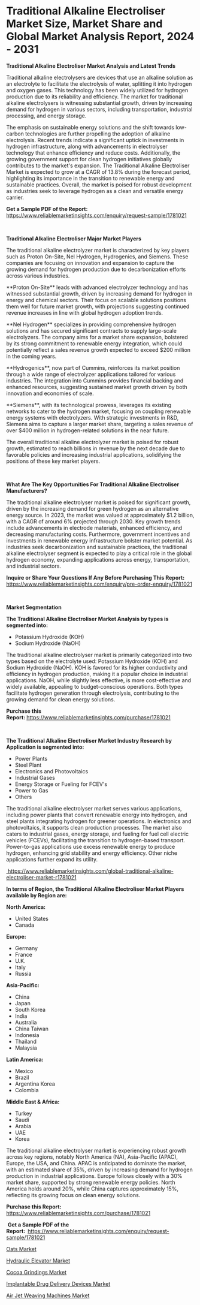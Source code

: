 <p><h1>Traditional Alkaline Electroliser Market Size, Market Share and Global Market Analysis Report, 2024 - 2031</h1></p><p><strong>Traditional Alkaline Electroliser Market Analysis and Latest Trends</strong></p>
<p><p>Traditional alkaline electrolysers are devices that use an alkaline solution as an electrolyte to facilitate the electrolysis of water, splitting it into hydrogen and oxygen gases. This technology has been widely utilized for hydrogen production due to its reliability and efficiency. The market for traditional alkaline electrolysers is witnessing substantial growth, driven by increasing demand for hydrogen in various sectors, including transportation, industrial processing, and energy storage. </p><p>The emphasis on sustainable energy solutions and the shift towards low-carbon technologies are further propelling the adoption of alkaline electrolysis. Recent trends indicate a significant uptick in investments in hydrogen infrastructure, along with advancements in electrolyser technology that enhance efficiency and reduce costs. Additionally, the growing government support for clean hydrogen initiatives globally contributes to the market's expansion. The Traditional Alkaline Electroliser Market is expected to grow at a CAGR of 13.8% during the forecast period, highlighting its importance in the transition to renewable energy and sustainable practices. Overall, the market is poised for robust development as industries seek to leverage hydrogen as a clean and versatile energy carrier.</p></p>
<p><strong>Get a Sample PDF of the Report:&nbsp;</strong> <a href="https://www.reliablemarketinsights.com/enquiry/request-sample/1781021?utm_campaign=1464&utm_medium=2&utm_source=Github&utm_content=ia&utm_term=08102024&utm_id=traditional-alkaline-electroliser">https://www.reliablemarketinsights.com/enquiry/request-sample/1781021</a></p>
<p>&nbsp;</p>
<p><strong>Traditional Alkaline Electroliser Major Market Players</strong></p>
<p><p>The traditional alkaline electrolyzer market is characterized by key players such as Proton On-Site, Nel Hydrogen, Hydrogenics, and Siemens. These companies are focusing on innovation and expansion to capture the growing demand for hydrogen production due to decarbonization efforts across various industries.</p><p>**Proton On-Site** leads with advanced electrolyzer technology and has witnessed substantial growth, driven by increasing demand for hydrogen in energy and chemical sectors. Their focus on scalable solutions positions them well for future market growth, with projections suggesting continued revenue increases in line with global hydrogen adoption trends.</p><p>**Nel Hydrogen** specializes in providing comprehensive hydrogen solutions and has secured significant contracts to supply large-scale electrolyzers. The company aims for a market share expansion, bolstered by its strong commitment to renewable energy integration, which could potentially reflect a sales revenue growth expected to exceed $200 million in the coming years.</p><p>**Hydrogenics**, now part of Cummins, reinforces its market position through a wide range of electrolyzer applications tailored for various industries. The integration into Cummins provides financial backing and enhanced resources, suggesting sustained market growth driven by both innovation and economies of scale.</p><p>**Siemens**, with its technological prowess, leverages its existing networks to cater to the hydrogen market, focusing on coupling renewable energy systems with electrolyzers. With strategic investments in R&D, Siemens aims to capture a larger market share, targeting a sales revenue of over $400 million in hydrogen-related solutions in the near future.</p><p>The overall traditional alkaline electrolyzer market is poised for robust growth, estimated to reach billions in revenue by the next decade due to favorable policies and increasing industrial applications, solidifying the positions of these key market players.</p></p>
<p>&nbsp;</p>
<p><strong>What Are The Key Opportunities For Traditional Alkaline Electroliser Manufacturers?</strong></p>
<p><p>The traditional alkaline electrolyser market is poised for significant growth, driven by the increasing demand for green hydrogen as an alternative energy source. In 2023, the market was valued at approximately $1.2 billion, with a CAGR of around 6% projected through 2030. Key growth trends include advancements in electrode materials, enhanced efficiency, and decreasing manufacturing costs. Furthermore, government incentives and investments in renewable energy infrastructure bolster market potential. As industries seek decarbonization and sustainable practices, the traditional alkaline electrolyser segment is expected to play a critical role in the global hydrogen economy, expanding applications across energy, transportation, and industrial sectors.</p></p>
<p><strong>Inquire or Share Your Questions If Any Before Purchasing This Report:</strong> <a href="https://www.reliablemarketinsights.com/enquiry/pre-order-enquiry/1781021?utm_campaign=1464&utm_medium=2&utm_source=Github&utm_content=ia&utm_term=08102024&utm_id=traditional-alkaline-electroliser">https://www.reliablemarketinsights.com/enquiry/pre-order-enquiry/1781021</a></p>
<p>&nbsp;</p>
<p><strong>Market Segmentation</strong></p>
<p><strong>The Traditional Alkaline Electroliser Market Analysis by types is segmented into:</strong></p>
<p><ul><li>Potassium Hydroxide (KOH)</li><li>Sodium Hydroxide (NaOH)</li></ul></p>
<p><p>The traditional alkaline electrolyser market is primarily categorized into two types based on the electrolyte used: Potassium Hydroxide (KOH) and Sodium Hydroxide (NaOH). KOH is favored for its higher conductivity and efficiency in hydrogen production, making it a popular choice in industrial applications. NaOH, while slightly less effective, is more cost-effective and widely available, appealing to budget-conscious operations. Both types facilitate hydrogen generation through electrolysis, contributing to the growing demand for clean energy solutions.</p></p>
<p><strong>Purchase this Report:&nbsp;</strong><a href="https://www.reliablemarketinsights.com/purchase/1781021?utm_campaign=1464&utm_medium=2&utm_source=Github&utm_content=ia&utm_term=08102024&utm_id=traditional-alkaline-electroliser">https://www.reliablemarketinsights.com/purchase/1781021</a></p>
<p>&nbsp;</p>
<p><strong>The Traditional Alkaline Electroliser Market Industry Research by Application is segmented into:</strong></p>
<p><ul><li>Power Plants</li><li>Steel Plant</li><li>Electronics and Photovoltaics</li><li>Industrial Gases</li><li>Energy Storage or Fueling for FCEV's</li><li>Power to Gas</li><li>Others</li></ul></p>
<p><p>The traditional alkaline electrolyser market serves various applications, including power plants that convert renewable energy into hydrogen, and steel plants integrating hydrogen for greener operations. In electronics and photovoltaics, it supports clean production processes. The market also caters to industrial gases, energy storage, and fueling for fuel cell electric vehicles (FCEVs), facilitating the transition to hydrogen-based transport. Power-to-gas applications use excess renewable energy to produce hydrogen, enhancing grid stability and energy efficiency. Other niche applications further expand its utility.</p></p>
<p><a href="https://www.reliablemarketinsights.com/global-traditional-alkaline-electroliser-market-r1781021?utm_campaign=1464&utm_medium=2&utm_source=Github&utm_content=ia&utm_term=08102024&utm_id=traditional-alkaline-electroliser">&nbsp;https://www.reliablemarketinsights.com/global-traditional-alkaline-electroliser-market-r1781021</a></p>
<p><strong>In terms of Region, the Traditional Alkaline Electroliser Market Players available by Region are:</strong></p>
<p>
    <p> <strong> North America: </strong>
        <ul>
            <li>United States</li>
            <li>Canada</li>
        </ul>
        </p> 
    <p> <strong> Europe: </strong>
        <ul>
            <li>Germany</li>
            <li>France</li>
            <li>U.K.</li>
            <li>Italy</li>
            <li>Russia</li>
        </ul>
        </p> 
    <p> <strong> Asia-Pacific: </strong>
        <ul>
            <li>China</li>
            <li>Japan</li>
            <li>South Korea</li>
            <li>India</li>
            <li>Australia</li>
            <li>China Taiwan</li>
            <li>Indonesia</li>
            <li>Thailand</li>
            <li>Malaysia</li>
        </ul>
        </p> 
    <p> <strong> Latin America: </strong>
        <ul>
            <li>Mexico</li>
            <li>Brazil</li>
            <li>Argentina Korea</li>
            <li>Colombia</li>
        </ul>
        </p> 
    <p> <strong> Middle East & Africa: </strong>
        <ul>
            <li>Turkey</li>
            <li>Saudi</li>
            <li>Arabia</li>
            <li>UAE</li>
            <li>Korea</li>
        </ul>
    </p>
    </p>
<p><p>The traditional alkaline electrolyser market is experiencing robust growth across key regions, notably North America (NA), Asia-Pacific (APAC), Europe, the USA, and China. APAC is anticipated to dominate the market, with an estimated share of 35%, driven by increasing demand for hydrogen production in industrial applications. Europe follows closely with a 30% market share, supported by strong renewable energy policies. North America holds around 20%, while China captures approximately 15%, reflecting its growing focus on clean energy solutions.</p></p>
<p><strong>Purchase this Report: </strong><a href="https://www.reliablemarketinsights.com/purchase/1781021?utm_campaign=1464&utm_medium=2&utm_source=Github&utm_content=ia&utm_term=08102024&utm_id=traditional-alkaline-electroliser">https://www.reliablemarketinsights.com/purchase/1781021</a></p>
<p>&nbsp;<strong>Get a Sample PDF of the Report:&nbsp;&nbsp;</strong><a href="https://www.reliablemarketinsights.com/enquiry/request-sample/1781021?utm_campaign=1464&utm_medium=2&utm_source=Github&utm_content=ia&utm_term=08102024&utm_id=traditional-alkaline-electroliser">https://www.reliablemarketinsights.com/enquiry/request-sample/1781021</a></p>
<p><strong></strong></p>
<p><p><a href="https://www.linkedin.com/pulse/oats-market-outlook-current-assessment-future-projections-rmd1f?utm_campaign=1464&utm_medium=2&utm_source=Github&utm_content=ia&utm_term=08102024&utm_id=traditional-alkaline-electroliser">Oats Market</a></p><p><a href="https://www.linkedin.com/pulse/pioneering-growth-analyzing-global-hydraulic-elevator-ippse?utm_campaign=1464&utm_medium=2&utm_source=Github&utm_content=ia&utm_term=08102024&utm_id=traditional-alkaline-electroliser">Hydraulic Elevator Market</a></p><p><a href="https://www.linkedin.com/pulse/cocoa-grindings-market-dynamics-application-types-emerging-qc5pf?utm_campaign=1464&utm_medium=2&utm_source=Github&utm_content=ia&utm_term=08102024&utm_id=traditional-alkaline-electroliser">Cocoa Grindings Market</a></p><p><a href="https://www.linkedin.com/pulse/consumer-behavior-shifts-implantable-drug-delivery-devices-deogf?utm_campaign=1464&utm_medium=2&utm_source=Github&utm_content=ia&utm_term=08102024&utm_id=traditional-alkaline-electroliser">Implantable Drug Delivery Devices Market</a></p><p><a href="https://www.linkedin.com/pulse/market-insights-global-air-jet-weaving-machines-forecast-jcphe?utm_campaign=1464&utm_medium=2&utm_source=Github&utm_content=ia&utm_term=08102024&utm_id=traditional-alkaline-electroliser">Air Jet Weaving Machines Market</a></p></p>